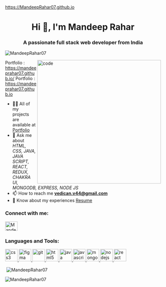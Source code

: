 https://MandeepRahar07.github.io
<h1 align="center">Hi 👋, I'm Mandeep Rahar</h1>
<h3 align="center">A passionate full stack web developer from India</h3>

<p align="left"> <img src="https://komarev.com/ghpvc/?username=MandeepRahar07&label=Profile%20views&color=0e75b6&style=flat" alt="MandeepRahar07" /> </p>
<img width="400" align="right" src="https://user-images.githubusercontent.com/55389276/140866485-8fb1c876-9a8f-4d6a-98dc-08c4981eaf70.gif" alt="code" >

  Portfolio : https://mandeeprahar07.github.io/
  Portfolio : https://mandeeprahar07.github.io

- 👨‍💻 All of my projects are available at [Portfolio](https://mandeeprahar07.github.io/)
- 💬 Ask me about *HTML, CSS, JAVA, JAVA SCRIPT, REACT, REDUX, CHAKRA UI, MONGODB, EXPRESS, NODE JS*
- 📫 How to reach me **vedican.v44@gmail.com**
- 📄 Know about my experiences [Resume](https://drive.google.com/file/d/1vDgMi7St4pze4BW4wxWvHHB8s2HE8Hci/view?usp=sharing)
<h3 align="left">Connect with me:</h3>
<p align="left">
<a href="https://www.linkedin.com/in/mandeep-rahar07" target="blank"><img align="center" src="https://img.icons8.com/?size=1x&id=13930&format=png"" alt="MandeepRahar07" height="30" width="40" /></a>
</p>
<h3 align="left">Languages and Tools:</h3>
   
<p align="left"> <a href="https://www.w3schools.com/css/" target="_blank" rel="noreferrer"> 
    <img src="https://cdn-icons-png.flaticon.com/512/919/919826.png" alt="css3" width="40" height="40"/> </a> 
    <a href="https://www.figma.com/" target="_blank" rel="noreferrer"> <img src="https://www.vectorlogo.zone/logos/figma/figma-icon.svg" alt="figma" width="40" height="40"/> </a> <a href="https://git-scm.com/" target="_blank" rel="noreferrer"> <img src="https://www.vectorlogo.zone/logos/git-scm/git-scm-icon.svg" alt="git" width="40" height="40"/> </a> 
    <a href="https://www.w3.org/html/" target="_blank" rel="noreferrer"> <img src="https://w7.pngwing.com/pngs/390/229/png-transparent-logo-html5-brand-design-text-logo-number.png" alt="html5" width="40" height="40"/> </a> 
    <a href="https://www.java.com" target="_blank" rel="noreferrer"> <img src="https://logowik.com/content/uploads/images/731_java.jpg" alt="java" width="40" height="40"/> </a> 
    <a href="https://developer.mozilla.org/en-US/docs/Web/JavaScript" target="_blank" rel="noreferrer"> <img src="https://cdn.worldvectorlogo.com/logos/javascript-1.svg" alt="javascript" width="40" height="40"/> </a> 
    <a href="https://www.mongodb.com/" target="_blank" rel="noreferrer"> <img src="https://cdn.iconscout.com/icon/free/png-256/free-mongodb-5-1175140.png" alt="mongodb" width="40" height="40"/> </a> 
    <a href="https://nodejs.org" target="_blank" rel="noreferrer"> <img src="https://www.creative-tim.com/blog/content/images/wordpress/2020/03/node-js-736399_1280.png" alt="nodejs" width="40" height="40"/> </a> 
    <a href="https://reactjs.org/" target="_blank" rel="noreferrer"> <img src="https://www.datocms-assets.com/45470/1631110818-logo-react-js.png" alt="react" width="40" height="40"/> </a> </p>
<p>&nbsp;<img align="center" src="https://github-readme-stats.vercel.app/api?username=MandeepRahar07&theme=neon&border_radius=2.7&show_icons=true" alt="MandeepRahar07" /></p>
<p><img align="center" src="https://github-readme-streak-stats.herokuapp.com/?user=MandeepRahar07&theme=neon&border_radius=2.7&date_format=M%20j%5B%2C%20Y%5D" alt="MandeepRahar07" /></p>
